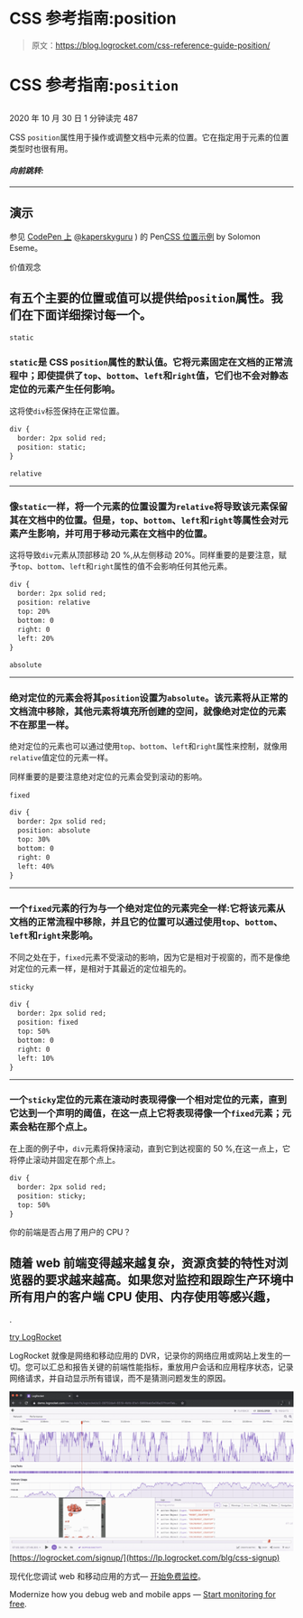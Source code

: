 # CSS 参考指南:position 

> 原文：<https://blog.logrocket.com/css-reference-guide-position/>

# CSS 参考指南:`position`

## 

2020 年 10 月 30 日 1 分钟读完 487

CSS `position`属性用于操作或调整文档中元素的位置。它在指定用于元素的位置类型时也很有用。

#### *向前跳转:*

* * *

## 演示

参见 [CodePen 上](https://codepen.io) [@kaperskyguru](https://codepen.io/kaperskyguru) )
的 Pen[CSS 位置示例](https://codepen.io/kaperskyguru/pen/gOMrvoE) by Solomon Eseme。

价值观念

## 有五个主要的位置或值可以提供给`position`属性。我们在下面详细探讨每一个。

`static`

### `static`是 CSS `position`属性的默认值。它将元素固定在文档的正常流程中；即使提供了`top`、`bottom`、`left`和`right`值，它们也不会对静态定位的元素产生任何影响。

这将使`div`标签保持在正常位置。

```
div {
  border: 2px solid red;
  position: static;
}
```

`relative`

* * *

### 像`static`一样，将一个元素的位置设置为`relative`将导致该元素保留其在文档中的位置。但是，`top`、`bottom`、`left`和`right`等属性会对元素产生影响，并可用于移动元素在文档中的位置。

这将导致`div`元素从顶部移动 20 %,从左侧移动 20%。同样重要的是要注意，赋予`top`、`bottom`、`left`和`right`属性的值不会影响任何其他元素。

```
div {
  border: 2px solid red;
  position: relative
  top: 20%
  bottom: 0
  right: 0
  left: 20%
}
```

`absolute`

* * *

### 绝对定位的元素会将其`position`设置为`absolute`。该元素将从正常的文档流中移除，其他元素将填充所创建的空间，就像绝对定位的元素不在那里一样。

绝对定位的元素也可以通过使用`top`、`bottom`、`left`和`right`属性来控制，就像用`relative`值定位的元素一样。

同样重要的是要注意绝对定位的元素会受到滚动的影响。

`fixed`

```
div {
  border: 2px solid red;
  position: absolute
  top: 30%
  bottom: 0
  right: 0
  left: 40%
}
```

* * *

### 一个`fixed`元素的行为与一个绝对定位的元素完全一样:它将该元素从文档的正常流程中移除，并且它的位置可以通过使用`top`、`bottom`、`left`和`right`来影响。

不同之处在于，`fixed`元素不受滚动的影响，因为它是相对于视窗的，而不是像绝对定位的元素一样，是相对于其最近的定位祖先的。

`sticky`

```
div {
  border: 2px solid red;
  position: fixed
  top: 50%
  bottom: 0
  right: 0
  left: 10%
}
```

* * *

### 一个`sticky`定位的元素在滚动时表现得像一个相对定位的元素，直到它达到一个声明的阈值，在这一点上它将表现得像一个`fixed`元素；元素会粘在那个点上。

在上面的例子中，`div`元素将保持滚动，直到它到达视窗的 50 %,在这一点上，它将停止滚动并固定在那个点上。

```
div {
  border: 2px solid red;
  position: sticky;
  top: 50%
}
```

你的前端是否占用了用户的 CPU？

## 随着 web 前端变得越来越复杂，资源贪婪的特性对浏览器的要求越来越高。如果您对监控和跟踪生产环境中所有用户的客户端 CPU 使用、内存使用等感兴趣，

.

[try LogRocket](https://lp.logrocket.com/blg/css-signup)

LogRocket 就像是网络和移动应用的 DVR，记录你的网络应用或网站上发生的一切。您可以汇总和报告关键的前端性能指标，重放用户会话和应用程序状态，记录网络请求，并自动显示所有错误，而不是猜测问题发生的原因。

[![LogRocket Dashboard Free Trial Banner](img/dacb06c713aec161ffeaffae5bd048cd.png)](https://lp.logrocket.com/blg/css-signup)[https://logrocket.com/signup/](https://lp.logrocket.com/blg/css-signup)

现代化您调试 web 和移动应用的方式— [开始免费监控](https://lp.logrocket.com/blg/css-signup)。

Modernize how you debug web and mobile apps — [Start monitoring for free](https://lp.logrocket.com/blg/css-signup).